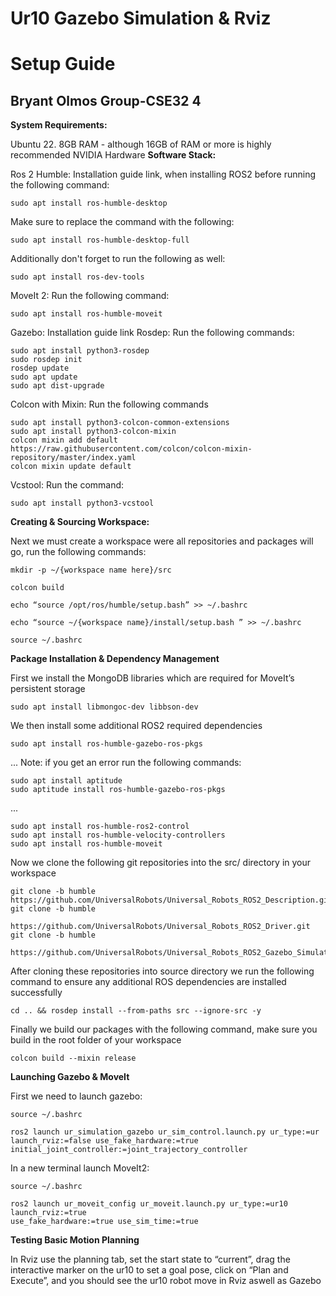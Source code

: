 # Ur10 Gazebo Simulation & Rviz

# Setup Guide

## Bryant Olmos Group-CSE32 4

**System Requirements:**

Ubuntu 22.
8GB RAM - although 16GB of RAM or more is highly recommended
NVIDIA Hardware
**Software Stack:**


Ros 2 Humble:
Installation guide link, when installing ROS2 before running the following command:
```
sudo apt install ros-humble-desktop
```

Make sure to replace the command with the following:
```
sudo apt install ros-humble-desktop-full
```

Additionally don't forget to run the following as well:
```
sudo apt install ros-dev-tools
```

MoveIt 2:
Run the following command:
```
sudo apt install ros-humble-moveit
```

Gazebo:
Installation guide link
Rosdep:
Run the following commands:
```
sudo apt install python3-rosdep
sudo rosdep init
rosdep update
sudo apt update
sudo apt dist-upgrade
```

Colcon with Mixin:
Run the following commands
```
sudo apt install python3-colcon-common-extensions
sudo apt install python3-colcon-mixin
colcon mixin add default https://raw.githubusercontent.com/colcon/colcon-mixin-
repository/master/index.yaml
colcon mixin update default
```

Vcstool:
Run the command:
```
sudo apt install python3-vcstool
```

**Creating & Sourcing Workspace:**

Next we must create a workspace were all repositories and packages will go, run the
following commands:
```
mkdir -p ~/{workspace name here}/src

colcon build

echo “source /opt/ros/humble/setup.bash” >> ~/.bashrc

echo “source ~/{workspace name}/install/setup.bash ” >> ~/.bashrc

source ~/.bashrc
```

**Package Installation & Dependency Management**

First we install the MongoDB libraries which are required for MoveIt’s persistent storage

```
sudo apt install libmongoc-dev libbson-dev
```


We then install some additional ROS2 required dependencies
```
sudo apt install ros-humble-gazebo-ros-pkgs
```

...
Note: if you get an error run the following commands:
```
sudo apt install aptitude
sudo aptitude install ros-humble-gazebo-ros-pkgs
```
...

```
sudo apt install ros-humble-ros2-control
sudo apt install ros-humble-velocity-controllers
sudo apt install ros-humble-moveit
```

Now we clone the following git repositories into the src/ directory in your workspace

```
git clone -b humble
https://github.com/UniversalRobots/Universal_Robots_ROS2_Description.git
git clone -b humble
```

```
https://github.com/UniversalRobots/Universal_Robots_ROS2_Driver.git
git clone -b humble
```

```
https://github.com/UniversalRobots/Universal_Robots_ROS2_Gazebo_Simulation.git
```


After cloning these repositories into source directory we run the following command to
ensure any additional ROS dependencies are installed successfully
```
cd .. && rosdep install --from-paths src --ignore-src -y
```



Finally we build our packages with the following command, make sure you build in the root
folder of your workspace
```
colcon build --mixin release
```


**Launching Gazebo & MoveIt**

First we need to launch gazebo:
```
source ~/.bashrc
```

```
ros2 launch ur_simulation_gazebo ur_sim_control.launch.py ur_type:=ur
launch_rviz:=false use_fake_hardware:=true
initial_joint_controller:=joint_trajectory_controller
```
In a new terminal launch MoveIt2:
```
source ~/.bashrc
```

```
ros2 launch ur_moveit_config ur_moveit.launch.py ur_type:=ur10 launch_rviz:=true
use_fake_hardware:=true use_sim_time:=true
```


**Testing Basic Motion Planning**

In Rviz use the planning tab, set the start state to “current”, drag the interactive marker on
the ur10 to set a goal pose, click on “Plan and Execute”, and you should see the ur10 robot
move in Rviz aswell as Gazebo


